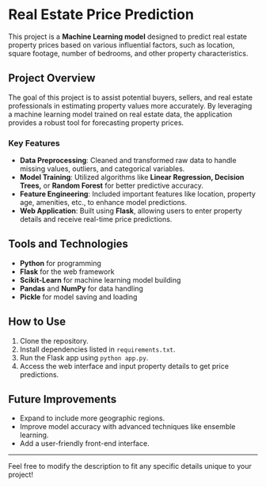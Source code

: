 # Real Estate Price Prediction

This project is a **Machine Learning model** designed to predict real estate property prices based on various influential factors, such as location, square footage, number of bedrooms, and other property characteristics.

## Project Overview
The goal of this project is to assist potential buyers, sellers, and real estate professionals in estimating property values more accurately. By leveraging a machine learning model trained on real estate data, the application provides a robust tool for forecasting property prices.

### Key Features
- **Data Preprocessing**: Cleaned and transformed raw data to handle missing values, outliers, and categorical variables.
- **Model Training**: Utilized algorithms like **Linear Regression, Decision Trees,** or **Random Forest** for better predictive accuracy.
- **Feature Engineering**: Included important features like location, property age, amenities, etc., to enhance model predictions.
- **Web Application**: Built using **Flask**, allowing users to enter property details and receive real-time price predictions.

## Tools and Technologies
- **Python** for programming
- **Flask** for the web framework
- **Scikit-Learn** for machine learning model building
- **Pandas** and **NumPy** for data handling
- **Pickle** for model saving and loading

## How to Use
1. Clone the repository.
2. Install dependencies listed in `requirements.txt`.
3. Run the Flask app using `python app.py`.
4. Access the web interface and input property details to get price predictions.

## Future Improvements
- Expand to include more geographic regions.
- Improve model accuracy with advanced techniques like ensemble learning.
- Add a user-friendly front-end interface.

---

Feel free to modify the description to fit any specific details unique to your project!
